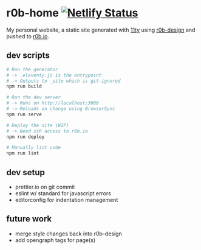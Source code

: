 # r0b-home [![Netlify Status](https://api.netlify.com/api/v1/badges/ed3d45ba-da8f-471d-9e03-da6a2e4668ec/deploy-status)](https://app.netlify.com/sites/sharp-newton-2d30e6/deploys)

My personal website, a static site generated with [11ty](https://www.11ty.dev/)
using [r0b-design](https://github.com/robb-j/r0b-design/)
and pushed to [r0b.io](r0b.io).

## dev scripts

```sh
# Run the generator
# -> .eleventy.js is the entrypoint
# -> Outputs to _site which is git-ignored
npm run build

# Run the dev server
# -> Runs on http://localhost:3000
# -> Reloads on change using BrowserSync
npm run serve

# Deploy the site (WIP)
# -> Need ssh access to r0b.io
npm run deploy

# Manually lint code
npm run lint
```

## dev setup

- prettier.io on git commit
- eslint w/ standard for javascript errors
- editorconfig for indentation management

## future work

- merge style changes back into r0b-design
- add opengraph tags for page(s)
